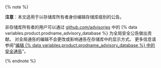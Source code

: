 {% note %}

**注意**：本文适用于以存储库所有者身份编辑存储库级别的公告。

非存储库所有者的用户可以通过 [github.com/advisories](https://github.com/advisories) 中的 {% data variables.product.prodname_advisory_database %} 为全局安全公告做出贡献。 对全局通告的编辑不会更改或影响通告在存储库中的显示方式。 更多信息请参阅“[编辑 {% data variables.product.prodname_advisory_database %} 中的安全通告](/code-security/supply-chain-security/managing-vulnerabilities-in-your-projects-dependencies/editing-security-advisories-in-the-github-advisory-database)”。

{% endnote %}
